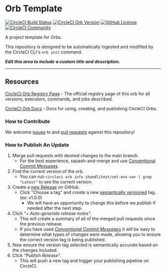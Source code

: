 # Orb Template


[![CircleCI Build Status](https://circleci.com/gh/shandli123/set-env-var.svg?style=shield "CircleCI Build Status")](https://circleci.com/gh/shandli123/set-env-var) [![CircleCI Orb Version](https://badges.circleci.com/orbs/shandlitest/set-env-var.svg)](https://circleci.com/developer/orbs/orb/shandlitest/set-env-var) [![GitHub License](https://img.shields.io/badge/license-MIT-lightgrey.svg)](https://raw.githubusercontent.com/shandli123/set-env-var/master/LICENSE) [![CircleCI Community](https://img.shields.io/badge/community-CircleCI%20Discuss-343434.svg)](https://discuss.circleci.com/c/ecosystem/orbs)



A project template for Orbs.

This repository is designed to be automatically ingested and modified by the CircleCI CLI's `orb init` command.


_**Edit this area to include a custom title and description.**_

---

## Resources

[CircleCI Orb Registry Page](https://circleci.com/developer/orbs/orb/shandlitest/set-env-var) - The official registry page of this orb for all versions, executors, commands, and jobs described.

[CircleCI Orb Docs](https://circleci.com/docs/orb-intro/#section=configuration) - Docs for using, creating, and publishing CircleCI Orbs.

### How to Contribute

We welcome [issues](https://github.com/shandli123/set-env-var/issues) to and [pull requests](https://github.com/shandli123/set-env-var/pulls) against this repository!

### How to Publish An Update
1. Merge pull requests with desired changes to the main branch.
    - For the best experience, squash-and-merge and use [Conventional Commit Messages](https://conventionalcommits.org/).
2. Find the current version of the orb.
    - You can run `circleci orb info shandlitest/set-env-var | grep "Latest"` to see the current version.
3. Create a [new Release](https://github.com/shandli123/set-env-var/releases/new) on GitHub.
    - Click "Choose a tag" and _create_ a new [semantically versioned](http://semver.org/) tag. (ex: v1.0.0)
      - We will have an opportunity to change this before we publish if needed after the next step.
4.  Click _"+ Auto-generate release notes"_.
    - This will create a summary of all of the merged pull requests since the previous release.
    - If you have used _[Conventional Commit Messages](https://conventionalcommits.org/)_ it will be easy to determine what types of changes were made, allowing you to ensure the correct version tag is being published.
5. Now ensure the version tag selected is semantically accurate based on the changes included.
6. Click _"Publish Release"_.
    - This will push a new tag and trigger your publishing pipeline on CircleCI.
